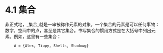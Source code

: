 # 4.1 集合

非正式地，_集合_就是一串被称作元素的对象。一个集合的元素是可以任何事物：数字，空间中的点，甚至是其它集合。书写集合的惯用方式是在大括号中列出元素。例如，这里有一些集合：

        A = {Alex, Tippy, Shells, Shadowg}

